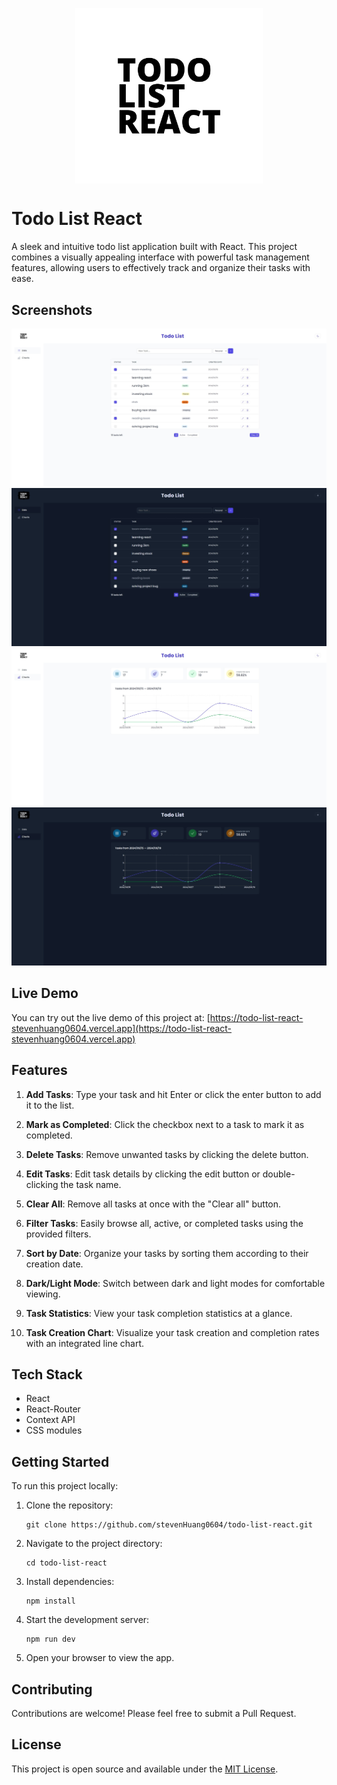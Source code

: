 <p align='center'>
  <a href='https://todo-list-react-stevenhuang0604.vercel.app' target='_blank'>
    <img src="./public/todo-list-react-light.png" width="300"  align="center"/>
  </a>
</p>

# Todo List React

A sleek and intuitive todo list application built with React. This project combines a visually appealing interface with powerful task management features, allowing users to effectively track and organize their tasks with ease.

## Screenshots

![Lists light](./public/lists-light.jpeg)
![Lists dark](./public/lists-dark.jpeg)
![Charts light](./public/charts-light.jpeg)
![Charts dark](./public/charts-dark.jpeg)

## Live Demo

You can try out the live demo of this project at: [https://todo-list-react-stevenhuang0604.vercel.app](https://todo-list-react-stevenhuang0604.vercel.app)

## Features

1. **Add Tasks**: Type your task and hit Enter or click the enter button to add it to the list.

2. **Mark as Completed**: Click the checkbox next to a task to mark it as completed.

3. **Delete Tasks**: Remove unwanted tasks by clicking the delete button.

4. **Edit Tasks**: Edit task details by clicking the edit button or double-clicking the task name.

5. **Clear All**: Remove all tasks at once with the "Clear all" button.

6. **Filter Tasks**: Easily browse all, active, or completed tasks using the provided filters.

7. **Sort by Date**: Organize your tasks by sorting them according to their creation date.

8. **Dark/Light Mode**: Switch between dark and light modes for comfortable viewing.

9. **Task Statistics**: View your task completion statistics at a glance.

10. **Task Creation Chart**: Visualize your task creation and completion rates with an integrated line chart.

## Tech Stack

- React
- React-Router
- Context API
- CSS modules

## Getting Started

To run this project locally:

1. Clone the repository:

   ```
   git clone https://github.com/stevenHuang0604/todo-list-react.git
   ```

2. Navigate to the project directory:

   ```
   cd todo-list-react
   ```

3. Install dependencies:

   ```
   npm install
   ```

4. Start the development server:

   ```
   npm run dev
   ```

5. Open your browser to view the app.

## Contributing

Contributions are welcome! Please feel free to submit a Pull Request.

## License

This project is open source and available under the [MIT License](LICENSE).
